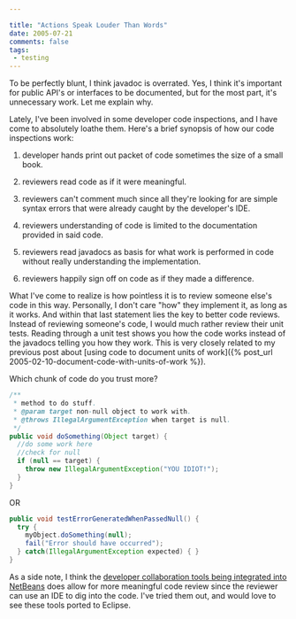 ```yaml
---

title: "Actions Speak Louder Than Words"
date: 2005-07-21
comments: false
tags:
 - testing
---
```


To be perfectly blunt, I think javadoc is overrated. Yes, I think it's important for public API's or interfaces to be documented, but for the most part, it's unnecessary work. Let me explain why.



Lately, I've been involved in some developer code inspections, and I have come to absolutely loathe them. Here's a brief synopsis of how our code inspections work:



  1. developer hands print out packet of code sometimes the size of a small book.


  2. reviewers read code as if it were meaningful.


  3. reviewers can't comment much since all they're looking for are simple syntax errors that were already caught by the developer's IDE.


  4. reviewers understanding of code is limited to the documentation provided in said code.


  5. reviewers read javadocs as basis for what work is performed in code without really understanding the implementation.


  6. reviewers happily sign off on code as if they made a difference.





What I've come to realize is how pointless it is to review someone else's code in this way. Personally, I don't care "how" they implement it, as long as it works. And within that last statement lies the key to better code reviews. Instead of reviewing someone's code, I would much rather review their unit tests. Reading through a unit test shows you how the code works instead of the javadocs telling you how they work. This is very closely related to my previous post about [using code to document units of work]({% post_url 2005-02-10-document-code-with-units-of-work %}).



Which chunk of code do you trust more?

```java
/**
 * method to do stuff.
 * @param target non-null object to work with.
 * @throws IllegalArgumentException when target is null.
 */
public void doSomething(Object target) {
  //do some work here
  //check for null
  if (null == target) {
    throw new IllegalArgumentException("YOU IDIOT!");
  }
}
```

OR

```java
public void testErrorGeneratedWhenPassedNull() {
  try {
    myObject.doSomething(null);
    fail("Error should have occurred");
  } catch(IllegalArgumentException expected) { }
}
```

As a side note, I think the [developer collaboration tools being integrated into NetBeans](http://collab.netbeans.org) does allow for more meaningful code review since the reviewer can use an IDE to dig into the code. I've tried them out, and would love to see these tools ported to Eclipse.
